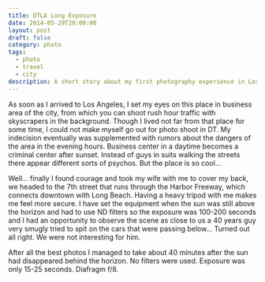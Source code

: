 ```yaml
---
title: DTLA Long Exposure
date: 2014-05-29T20:00:00
layout: post
draft: false
category: photo
tags:
  - photo
  - travel
  - city
description: A short story about my first photography experience in Los Angeles. Like the first love — will never forget.
---
```


As soon as I arrived to Los Angeles, I set my eyes on this place in business area of the city, from which you can shoot rush hour traffic with skyscrapers in the background. Though I lived not far from that place for some time, I could not make myself go out for photo shoot in DT. My indecision eventually was supplemented with rumors about the dangers of the area in the evening hours. Business center in a daytime becomes a criminal center after sunset. Instead of guys in suits walking the streets there appear different sorts of psychos. But the place is so cool…

Well… finally I found courage and took my wife with me to cover my back, we headed to the 7th street that runs through the Harbor Freeway, which connects downtown with Long Beach. Having a heavy tripod with me makes me feel more secure. I have set the equipment when the sun was still above the horizon and had to use ND filters so the exposure was 100-200 seconds and I had an opportunity to observe the scene as close to us a 40 years guy very smugly tried to spit on the cars that were passing below… Turned out all right. We were not interesting for him.

After all the best photos I managed to take about 40 minutes after the sun had disappeared behind the horizon. No filters were used. Exposure was only 15-25 seconds. Diafragm f/8.

